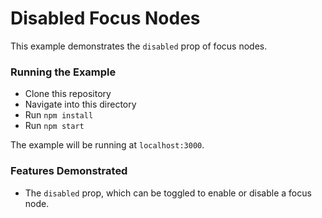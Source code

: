 # Disabled Focus Nodes

This example demonstrates the `disabled` prop of focus nodes.

### Running the Example

- Clone this repository
- Navigate into this directory
- Run `npm install`
- Run `npm start`

The example will be running at `localhost:3000`.

### Features Demonstrated

- The `disabled` prop, which can be toggled to enable or disable a focus node.
